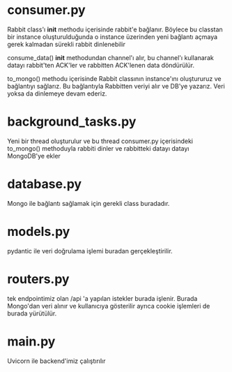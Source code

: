 # consumer.py
Rabbit class'ı __init__ methodu içerisinde rabbit'e bağlanır. Böylece bu classtan bir instance oluşturulduğunda o instance üzerinden yeni bağlantı açmaya gerek kalmadan sürekli rabbit dinlenebilir

consume_data() __init__ methodundan channel'ı alır, bu channel'ı kullanarak datayı rabbit'ten ACK'ler ve rabbitten ACK'lenen data döndürülür.

to_mongo() methodu içerisinde Rabbit classının instance'ını oluştururuz  ve bağlantıyı sağlarız. Bu bağlantıyla Rabbitten veriyi alır ve DB'ye yazarız. Veri yoksa da dinlemeye devam ederiz.

# background_tasks.py
Yeni bir thread oluşturulur ve bu thread consumer.py içerisindeki to_mongo() methoduyla rabbiti dinler ve rabbitteki datayı datayı MongoDB'ye ekler

# database.py
Mongo ile bağlantı sağlamak için gerekli class buradadır.

# models.py
pydantic ile veri doğrulama işlemi buradan gerçekleştirilir.

# routers.py
tek endpointimiz olan /api 'a yapılan istekler burada işlenir. Burada Mongo'dan veri alınır ve kullanıcıya gösterilir ayrıca cookie işlemleri de burada yürütülür.

# main.py
Uvicorn ile backend'imiz çalıştırılır
